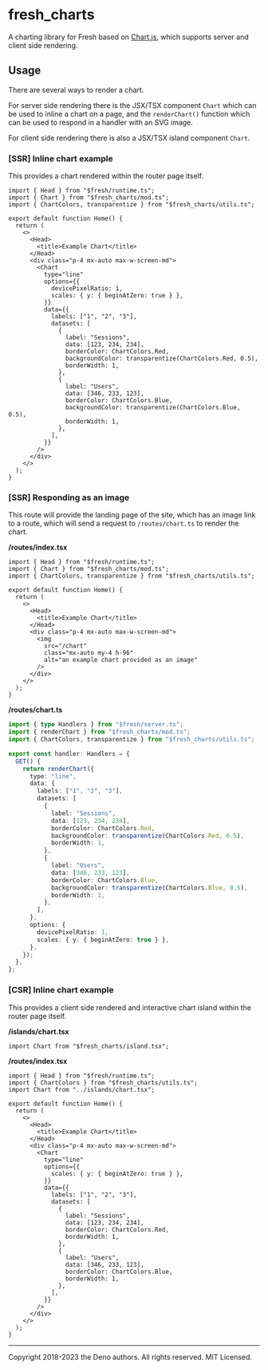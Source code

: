 # fresh_charts

A charting library for Fresh based on [Chart.js](https://www.chartjs.org/),
which supports server and client side rendering.

## Usage

There are several ways to render a chart.

For server side rendering there is the JSX/TSX component `Chart` which can be
used to inline a chart on a page, and the `renderChart()` function which can be
used to respond in a handler with an SVG image.

For client side rendering there is also a JSX/TSX island component `Chart`.

### [SSR] Inline chart example

This provides a chart rendered within the router page itself.

```tsx
import { Head } from "$fresh/runtime.ts";
import { Chart } from "$fresh_charts/mod.ts";
import { ChartColors, transparentize } from "$fresh_charts/utils.ts";

export default function Home() {
  return (
    <>
      <Head>
        <title>Example Chart</title>
      </Head>
      <div class="p-4 mx-auto max-w-screen-md">
        <Chart
          type="line"
          options={{
            devicePixelRatio: 1,
            scales: { y: { beginAtZero: true } },
          }}
          data={{
            labels: ["1", "2", "3"],
            datasets: [
              {
                label: "Sessions",
                data: [123, 234, 234],
                borderColor: ChartColors.Red,
                backgroundColor: transparentize(ChartColors.Red, 0.5),
                borderWidth: 1,
              },
              {
                label: "Users",
                data: [346, 233, 123],
                borderColor: ChartColors.Blue,
                backgroundColor: transparentize(ChartColors.Blue, 0.5),
                borderWidth: 1,
              },
            ],
          }}
        />
      </div>
    </>
  );
}
```

### [SSR] Responding as an image

This route will provide the landing page of the site, which has an image link to
a route, which will send a request to `/routes/chart.ts` to render the chart.

**/routes/index.tsx**

```tsx
import { Head } from "$fresh/runtime.ts";
import { Chart } from "$fresh_charts/mod.ts";
import { ChartColors, transparentize } from "$fresh_charts/utils.ts";

export default function Home() {
  return (
    <>
      <Head>
        <title>Example Chart</title>
      </Head>
      <div class="p-4 mx-auto max-w-screen-md">
        <img
          src="/chart"
          class="mx-auto my-4 h-96"
          alt="an example chart provided as an image"
        />
      </div>
    </>
  );
}
```

**/routes/chart.ts**

```ts
import { type Handlers } from "$fresh/server.ts";
import { renderChart } from "$fresh_charts/mod.ts";
import { ChartColors, transparentize } from "$fresh_charts/utils.ts";

export const handler: Handlers = {
  GET() {
    return renderChart({
      type: "line",
      data: {
        labels: ["1", "2", "3"],
        datasets: [
          {
            label: "Sessions",
            data: [123, 234, 234],
            borderColor: ChartColors.Red,
            backgroundColor: transparentize(ChartColors.Red, 0.5),
            borderWidth: 1,
          },
          {
            label: "Users",
            data: [346, 233, 123],
            borderColor: ChartColors.Blue,
            backgroundColor: transparentize(ChartColors.Blue, 0.5),
            borderWidth: 1,
          },
        ],
      },
      options: {
        devicePixelRatio: 1,
        scales: { y: { beginAtZero: true } },
      },
    });
  },
};
```

### [CSR] Inline chart example

This provides a client side rendered and interactive chart island within the
router page itself.

**/islands/chart.tsx**

```tsx
import Chart from "$fresh_charts/island.tsx";
```

**/routes/index.tsx**

```tsx
import { Head } from "$fresh/runtime.ts";
import { ChartColors } from "$fresh_charts/utils.ts";
import Chart from "../islands/chart.tsx";

export default function Home() {
  return (
    <>
      <Head>
        <title>Example Chart</title>
      </Head>
      <div class="p-4 mx-auto max-w-screen-md">
        <Chart
          type="line"
          options={{
            scales: { y: { beginAtZero: true } },
          }}
          data={{
            labels: ["1", "2", "3"],
            datasets: [
              {
                label: "Sessions",
                data: [123, 234, 234],
                borderColor: ChartColors.Red,
                borderWidth: 1,
              },
              {
                label: "Users",
                data: [346, 233, 123],
                borderColor: ChartColors.Blue,
                borderWidth: 1,
              },
            ],
          }}
        />
      </div>
    </>
  );
}
```

---

Copyright 2018-2023 the Deno authors. All rights reserved. MIT Licensed.
